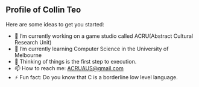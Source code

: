 ## Profile of Collin Teo



Here are some ideas to get you started:

- 🔭 I’m currently working on a game studio called ACRU(Abstract Cultural Research Unit)
- 🌱 I’m currently learning Computer Science in the University of Melbourne
- 💬 Thinking of things is the first step to execution.
- 📫 How to reach me: ACRUAUS@gmail.com
- ⚡ Fun fact: Do you know that C is a borderline low level language.

